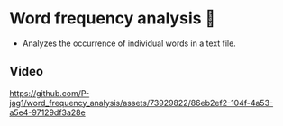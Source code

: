 # Word frequency analysis :memo:

- Analyzes the occurrence of individual words in a text file.

## Video

https://github.com/P-jag1/word_frequency_analysis/assets/73929822/86eb2ef2-104f-4a53-a5e4-97129df3a28e



